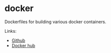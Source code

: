 docker
======

Dockerfiles for building various docker containers.

Links:

* [Github](https://github.com/beevik/docker)
* [Docker hub](https://hub.docker.com/r/brett/)
